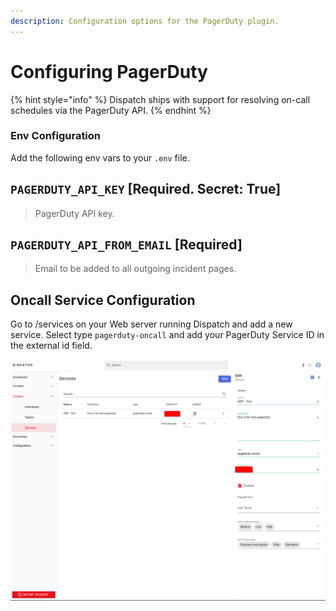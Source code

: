 ```yaml
---
description: Configuration options for the PagerDuty plugin.
---
```


# Configuring PagerDuty

{% hint style="info" %}
Dispatch ships with support for resolving on-call schedules via the PagerDuty API.
{% endhint %}

### Env Configuration

Add the following env vars to your `.env` file.

## `PAGERDUTY_API_KEY` \[Required. Secret: True\]

> PagerDuty API key.

## `PAGERDUTY_API_FROM_EMAIL` \[Required\]

> Email to be added to all outgoing incident pages.

## Oncall Service Configuration

Go to /services on your Web server running Dispatch and add a new service. Select type `pagerduty-oncall` and add your PagerDuty Service ID in the external id field.

![](../../.gitbook/assets/pagerduty-service-setup.png)
